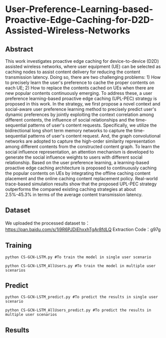 # User-Preference-Learning-based-Proactive-Edge-Caching-for-D2D-Assisted-Wireless-Networks
## Abstract
This work investigates proactive edge caching for device-to-device (D2D) assisted wireless networks, where user equipment (UE) can be selected as caching nodes to assist content delivery for reducing the content transmission latency. Doing so, there are two challenging problems: 1) How to precisely learn the user's preference to cache the proper contents on each UE; 2) How to replace the contents cached on UEs when there are new popular contents continuously emerging. To address these, a user preference learning-based proactive edge caching (UPL-PEC) strategy is proposed in this work. In the strategy, we first propose a novel context and social-aware user preference learning method to precisely predict user's dynamic preferences by jointly exploiting the context correlation among different contents, the influence of social relationships and the time-sequential patterns of user's content requests. Specifically, we utilize the bidirectional long short term memory networks to capture the time-sequential patterns of user's content request. And, the graph convolutional networks are adopted to capture the high-order similarity representation among different contents from the constructed content graph. To learn the social influence representation, an attention mechanism is developed to generate the social influence weights to users with different social relationship. Based on the user preference learning, 
a learning-based proactive edge caching architecture is proposed to continuously caching the popular contents on UEs by integrating the offline caching
content placement and the online caching content replacement policy. Real-world trace-based simulation results show that the proposed UPL-PEC strategy
outperforms the compared existing caching strategies at about 2.5\%-45.3\% in terms of the average content transmission latency.

## Dataset
We uploaded the processed dataset to：https://pan.baidu.com/s/1i9R6PJDiEhxxhTgAr8fdLQ 
Extraction Code：g97g
## Training
```
python CS-GCN-LSTM.py #To train the model in single user scenario

python CS-GCN-LSTM_AllUsers.py #To train the model in multiple user scenarios
```
## Predict

```
python CS-GCN-LSTM_predict.py #To predict the results in single user scenario

python CS-GCN-LSTM_AllUsers_predict.py #To predict the results in multiple user scenarios
```

## Results


##


